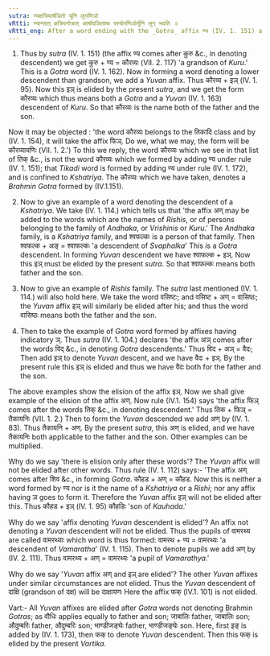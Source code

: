 ```yaml
---
sutra: ण्यक्षत्रियार्षञितो यूनि लुगणिञो
vRtti: ण्यान्तात् क्षत्रियगोत्रात् आर्षादञितश्च परयोरणिञोर्यूनि लुग् भवति ॥
vRtti_eng: After a word ending with the _Gotra_ affix ण्य (IV. 1. 151) and after a _Gotra_ word denoting the descendant of a _Kshatriya_ or a _Rishi_ (seer), and after a word a word ending with a _Gotra_ affix having an indicatory ञ्, the affix अण् and इञ् employed in forming युवन् (IV. 1. 163) descendants, are elided by the substitution of लुक् ॥
---
```

1. Thus by _sutra_ (IV. 1. 151) (the affix ण्य comes after कुरु &c., in denoting descendent) we get कुरु + ण्य = कौरव्यः (VII. 2. 117) 'a grandson of _Kuru_.' This is a _Gotra_ word (IV. 1. 162). Now in forming a word denoting a lower descendent than grandson, we add a _Yuvan_ affix. Thus कौरव्य + इञ् (IV. 1. 95). Now this इञ् is elided by the present _sutra_, and we get the form कौरव्यः which thus means both a _Gotra_ and a _Yuvan_ (IV. 1. 163) descendent of _Kuru_. So that कौरव्यः is the name both of the father and the son.

Now it may be objected : 'the word कौरव्यः belongs to the तिकादि class and by (IV. 1. 154), it will take the affix फिञ्. Do we, what we may, the form will be कौरव्यायणिः (VII. 1. 2.') To this we reply, the word कौरव्यः which we see in that list of तिक् &c., is not the word कौरव्यः which we formed by adding ण्य under rule (IV. 1. 151); that _Tikadi_ word is formed by adding ण्य under rule (IV. 1. 172), and is confined to _Kshatriya_. The कौरव्यः which we have taken, denotes a _Brahmin_ _Gotra_ formed by (IV.1.151).

2. Now to give an example of a word denoting the descendent of a _Kshatriya_. We take (IV. 1. 114.) which tells us that 'the affix अण् may be added to the words which are the names of _Rishis_, or of persons belonging to the family of _Andhaka_, or _Vrishinis_ or _Kuru_.' The _Andhaka_ family, is a _Kshatriya_ family, and श्वफल्कः is a person of that family. Then श्वफल्क + अङ् = श्वाफल्कः 'a descendent of _Svaphalka_' This is a _Gotra_ descendent. In forming _Yuvan_ descendent we have श्वाफल्क + इञ्. Now this इञ् must be elided by the present _sutra_. So that श्वाफल्कः means both father and the son.

3. Now to give an example of _Rishis_ family. The _sutra_ last mentioned (IV. 1. 114.) will also hold here. We take the word वसिष्टः; and वसिष्ट + अण् = वासिष्ठः; the _Yuvan_ affix इञ् will similarly be elided after his; and thus the word वासिष्ठः means both the father and the son.

4. Then to take the example of _Gotra_ word formed by affixes having indicatory ञ्. Thus _sutra_ (IV. 1. 104.) declares 'the affix अञ् comes after the words विद् &c., in denoting _Gotra_ descendents.' Thus विद + अञ् = वैदः; Then add इञ् to denote _Yuvan_ descent, and we have वैदः + इञ्. By the present rule this इञ् is elided and thus we have वैदः both for the father and the son.

The above examples show the elision of the affix इञ्. Now we shall give example of the elision of the affix अण्. Now rule (IV.1. 154) says 'the affix फिञ् comes after the words तिक् &c., in denoting descendent.' Thus तिक + फिञ् = तैकायनिः (VII. 1. 2.) Then to form the _Yuvan_ descended we add अण् by (IV. 1. 83). Thus तैकायनि + अण्. By the present _sutra_, this अण् is elided, and we have तैकायनिः both applicable to the father and the son. Other examples can be multiplied.

Why do we say 'there is elision only after these words'? The _Yuvan_ affix will not be elided after other words. Thus rule (IV. 1. 112) says:- 'The affix अण् comes after शिव &c., in forming _Gotra_. कौहड + अण् = कौहड. Now this is neither a word formed by ण्य nor is it the name of a _Kshatriya_ or a _Rishi_; nor any affix having ञ goes to form it. Therefore the _Yuvan_ affix इञ् will not be elided after this. Thus कौहड + इञ् (IV. 1. 95) कौहडिः 'son of _Kauhada_.'

Why do we say 'affix denoting _Yuvan_ descendent is elided'? An affix not denoting a _Yuvan_ descendent will not be elided. Thus the pupils of वामरथ्य are called वामरथ्याः which word is thus formed: वामरथ + ण्य = वामरथ्यः 'a descendent of _Vamaratha_' (IV. 1. 115). Then to denote pupils we add अण् by (IV. 2. 111). Thus वामरथ्य + अण् = वामरथ्यः 'a pupil of _Vamarathya_.'

Why do we say '_Yuvan_ affix अण् and इञ् are elided'? The other _Yuvan_ affixes under similar circumstances are not elided. Thus the _Yuvan_ descendent of दाक्षि (grandson of दक्ष) will be दाक्षायणः Here the affix फक् (IV.1. 101) is not elided.

Vart:- All _Yuvan_ affixes are elided after _Gotra_ words not denoting Brahmin _Gotras_; as वौधिः applies equally to father and son; जाबालिः father, जाबालिः son; औदुम्बरिः father, औदुम्बरिः son; भाण्डीजङ्घेः father, भाण्डीजङ्घेः son. Here, first इङ् is added by (IV. 1. 173), then फक् to denote _Yuvan_ descendent. Then this फक् is elided by the present _Vartika_.
